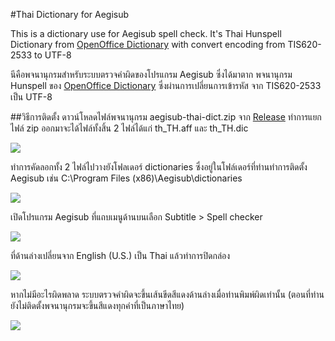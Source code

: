 #Thai Dictionary for Aegisub

This is a dictionary use for Aegisub spell check. It's Thai Hunspell Dictionary from [OpenOffice Dictionary](https://www.openoffice.org/lingucomponent/dictionary.html) with convert encoding from TIS620-2533 to UTF-8

นีคือพจนานุกรมสำหรับระบบตรวจคำผิดของโปรแกรม Aegisub ซึ่งได้มาตาก พจนานุกรม Hunspell ของ [OpenOffice Dictionary](https://www.openoffice.org/lingucomponent/dictionary.html) ซึ่งผ่านการเปลี่ยนการเข้ารหัส จาก TIS620-2533 เป็น UTF-8

##วิธีการติดตั้ง
ดาวน์โหลดไฟล์พจนานุกรม aegisub-thai-dict.zip จาก [Release](https://github.com/tafasu/aegisub-thai-dict/releases) ทำการแยกไฟล์ zip ออกมาจะได้ไฟล์ทั้งสิ้น 2 ไฟล์ได้แก่ th_TH.aff และ th_TH.dic  

![](http://i.imgur.com/qoxx6D3.png)

ทำการคัดลอกทั้ง 2 ไฟล์ไปวางยังโฟลเดอร์ dictionaries ซึ่งอยู่ในโฟล์เดอร์ที่ท่านทำการติดตั้ง Aegisub เช่น C:\Program Files (x86)\Aegisub\dictionaries  

![](http://i.imgur.com/7r9fFlL.png)

เปิดโปรแกรม Aegisub ที่แถบเมนูด้านบนเลือก Subtitle > Spell checker

![](http://i.imgur.com/AzF9EcC.png)

ที่ด้านล่างเปลี่ยนจาก English (U.S.) เป็น Thai แล้วทำการปิดกล่อง

![](http://i.imgur.com/Mkee5jZ.png)

หากไม่มีอะไรผิดพลาด ระบบตรวจคำผิดจะขึ้นเส้นขีดสีแดงด้านล่างเมื่อท่านพิมพ์ผิดเท่านั้น (ตอนที่ท่านยังไม่ติดตั้งพจนานุกรมจะขึ้นสีแดงทุกคำที่เป็นภาษาไทย)  

![](http://i.imgur.com/7t4PzIG.png)
